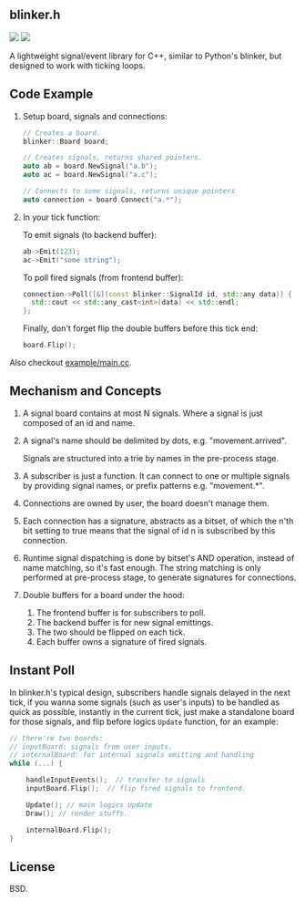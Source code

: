 blinker.h
---------

![](https://github.com/hit9/blinker.h/actions/workflows/tests.yml/badge.svg)
![](https://img.shields.io/badge/license-BSD3-brightgreen)

A lightweight signal/event library for C++, similar to Python's blinker, but designed to work with ticking loops.

## Code Example

1. Setup board, signals and connections:

   ```cpp
   // Creates a board.
   blinker::Board board;

   // Creates signals, returns shared pointers.
   auto ab = board.NewSignal("a.b");
   auto ac = board.NewSignal("a.c");

   // Connects to some signals, returns unique pointers
   auto connection = board.Connect("a.*");
   ```

2. In your tick function:

   To emit signals (to backend buffer):

   ```cpp
   ab->Emit(123);
   ac->Emit("some string");
   ```

   To poll fired signals (from frontend buffer):

   ```cpp
   connection->Poll([&](const blinker::SignalId id, std::any data)) {
     std::cout << std::any_cast<int>(data) << std::endl;
   };
   ```

   Finally, don't forget flip the double buffers before this tick end:

   ```cpp
   board.Flip();
   ```

Also checkout [example/main.cc](example/main.cc).

## Mechanism and Concepts

1. A signal board contains at most N signals.
   Where a signal is just composed of an id and name.

2. A signal's name should be delimited by dots, e.g. "movement.arrived".

   Signals are structured into a trie by names in the pre-process stage.

3. A subscriber is just a function.
   It can connect to one or multiple signals by providing signal names,
   or prefix patterns e.g. "movement.*".

4. Connections are owned by user, the board doesn't manage them.

5. Each connection has a signature, abstracts as a bitset, of which the n'th bit
   setting to true means that the signal of id n is subscribed by this connection.

6. Runtime signal dispatching is done by bitset's AND operation, instead of name matching,
   so it's fast enough. The string matching is only performed at pre-process stage, to generate signatures for connections.

7. Double buffers for a board under the hood:
   1. The frontend buffer is for subscribers to poll.
   2. The backend buffer is for new signal emittings.
   3. The two should be flipped on each tick.
   4. Each buffer owns a signature of fired signals.

## Instant Poll

In blinker.h's typical design, subscribers handle signals delayed in the next tick,
if you wanna some signals (such as user's inputs) to be handled as quick as possible, instantly in the current tick,
just make a standalone board for those signals, and flip before logics `Update` function, for an example:

```cpp
// there're two boards:
// inputBoard: signals from user inputs.
// internalBoard: for internal signals emitting and handling
while (...) {

    handleInputEvents();  // transfer to signals
    inputBoard.Flip();  // flip fired signals to frontend.

    Update(); // main logics Update
    Draw(); // render stuffs.

    internalBoard.Flip();
}
```


License
-------

BSD.
